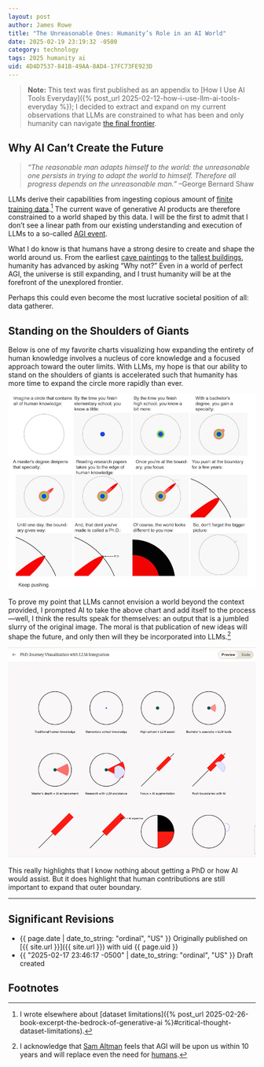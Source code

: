 ```yaml
---
layout: post
author: James Rowe
title: "The Unreasonable Ones: Humanity’s Role in an AI World"
date: 2025-02-19 23:19:32 -0500
category: technology
tags: 2025 humanity ai
uid: 4D4D7537-841B-49AA-8AD4-17FC73FE923D
---
```


> **Note:** This text was first published as an appendix to [How I Use AI Tools Everyday]({% post_url 2025-02-12-how-i-use-llm-ai-tools-everyday %}); I decided to extract and expand on my current observations that LLMs are constrained to what has been and only humanity can navigate [the final frontier](https://en.wikipedia.org/wiki/Where_no_man_has_gone_before).

## Why AI Can’t Create the Future

> *“The reasonable man adapts himself to the world: the unreasonable one persists in trying to adapt the world to himself. Therefore all progress depends on the unreasonable man.”* –George Bernard Shaw

LLMs derive their capabilities from ingesting copious amount of [finite training data](https://arxiv.org/abs/2211.04325).[^bedrock] The current wave of generative AI products are therefore constrained to a world shaped by this data. I will be the first to admit that I don’t see a linear path from our existing understanding and execution of LLMs to a so-called [AGI event](https://blog.samaltman.com/three-observations).

What I do know is that humans have a strong desire to create and shape the world around us. From the earliest [cave paintings](https://en.wikipedia.org/wiki/Cave_painting) to the [tallest buildings](https://en.wikipedia.org/wiki/List_of_tallest_buildings), humanity has advanced by asking “Why not?” Even in a world of perfect AGI, the universe is still expanding, and I trust humanity will be at the forefront of the unexplored frontier. 

Perhaps this could even become the most lucrative societal position of all: data gatherer.

## Standing on the Shoulders of Giants

Below is one of my favorite charts visualizing how expanding the entirety of human knowledge involves a nucleus of core knowledge and a focused approach toward the outer limits. With LLMs, my hope is that our ability to stand on the shoulders of giants is accelerated such that humanity has more time to expand the circle more rapidly than ever.

<img src="/assets/posts-images/2025-02-15-how-i-use-llm-ai-tools-everyday/the-illustrated-guide-to-a-phd.png" alt="the illustrated guide to a phd" class="center-img img-stylish"/>

To prove my point that LLMs cannot envision a world beyond the context provided, I prompted AI to take the above chart and add itself to the process—well, I think the results speak for themselves: an output that is a jumbled slurry of the original image. The moral is that publication of new ideas will shape the future, and only then will they be incorporated into LLMs.[^agi]

<img src="/assets/posts-images/2025-02-15-how-i-use-llm-ai-tools-everyday/ai-cannot-expand-knowledge.png" alt="the illustrated guide to a phd" class="center-img img-stylish"/>

This really highlights that I know nothing about getting a PhD or how AI would assist. But it does highlight that human contributions are still important to expand that outer boundary.

---

## Significant Revisions

- {{ page.date | date_to_string: "ordinal", "US" }} Originally published on [{{ site.url }}]({{ site.url }}) with uid {{ page.uid }}
- {{ "2025-02-17 23:46:17 -0500" | date_to_string: "ordinal", "US" }} Draft created

## Footnotes

[^bedrock]: I wrote elsewhere about [dataset limitations]({% post_url 2025-02-26-book-excerpt-the-bedrock-of-generative-ai %}#critical-thought-dataset-limitations).

[^agi]: I acknowledge that [Sam Altman](https://blog.samaltman.com/three-observations) feels that AGI will be upon us within 10 years and will replace even the need for [humans](https://www.smbc-comics.com/comic/joke-3).
